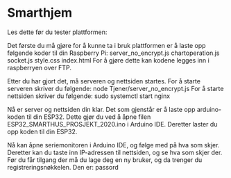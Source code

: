 # Smarthjem

Les dette før du tester plattformen:

Det første du må gjøre for å kunne ta i bruk plattformen er å laste opp følgende koder til din Raspberry Pi:
server_no_encrypt.js
chartoperation.js
socket.js
style.css
index.html
For å gjøre dette kan kodene legges inn i raspberryen over FTP.

Etter du har gjort det, må serveren og nettsiden startes. For å starte serveren skriver du følgende:
node Tjener/server_no_encrypt.js
For å starte nettsiden skriver du følgende:
sudo systemctl start nginx

Nå er server og nettsiden din klar. Det som gjenstår er å laste opp arduino-koden til din ESP32.
Dette gjør du ved å åpne filen ESP32_SMARTHUS_PROSJEKT_2020.ino i Arduino IDE. 
Deretter laster du opp koden til din ESP32.

Nå kan åpne seriemonitoren i Arduino IDE, og følge med på hva som skjer. Deretter kan du taste inn IP-adressen til nettsiden,
og se hva som skjer der. Før du får tilgang der må du lage deg en ny bruker, og da trenger du registreringsnøkkelen. Den er:
passord
